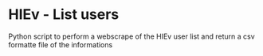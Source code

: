 HIEv - List users
============

Python script to perform a webscrape of the HIEv user list and return a csv formatte file of the informations


